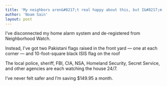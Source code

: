 ```yaml
---
title: 'My neighbors aren&#8217;t real happy about this, but I&#8217;m saving a bundle &#8230;'
author: 'Noam Sain'
layout: post
---
```


I’ve disconnected my home alarm system and de-registered from Neighborhood Watch.

Instead, I’ve got two Pakistani flags raised in the front yard — one at each corner — and 10-foot-square black ISIS flag on the roof

The local police, sheriff, FBI, CIA, NSA, Homeland Security, Secret Service, and other agencies are each watching the house 24/7.

I’ve never felt safer and I’m saving $149.95 a month.